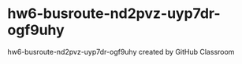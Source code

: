 # hw6-busroute-nd2pvz-uyp7dr-ogf9uhy
hw6-busroute-nd2pvz-uyp7dr-ogf9uhy created by GitHub Classroom
